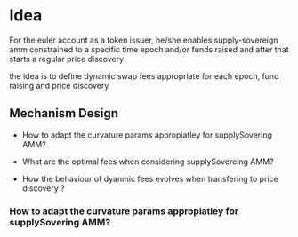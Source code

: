 # Idea
For the euler account as a token issuer, he/she enables supply-sovereign amm constrained to a specific time epoch and/or funds raised and after that starts a regular price discovery

the idea is to define dynamic swap fees appropriate for each epoch, fund raising and price discovery

## Mechanism Design

- How to adapt the curvature params appropiatley for supplySovering AMM?

- What are the optimal fees when considering supplySovereing AMM?

- How the behaviour of dyanmic fees evolves when transfering to price discovery ?

### How to adapt the curvature params appropiatley for supplySovering AMM?


